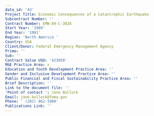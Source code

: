 ```yaml
---
data_id: '43'
Project Title: Economic Consequences of a Catastrophic Earthquake
Subcontract Number: ''
Contract Number: EMW-89-C-3028
Start Year: '1989'
End Year: '1991'
Region: 'North America '
Country: USA
Client/Donor: Federal Emergency Management Agency
Prime: ''
Sub: ''
Contract Value USD: '423050'
M&E Practice Area: x
Education and Youth Development Practice Area: ''
Gender and Inclusive Development Practice Area: ''
Public Financial and Fiscal Sustainability Practice Area: ''
Brief Description: ''
Link to the document file: ''
'Point of contact ': Jane Bullock
Email: jane.bullock@fema.gov
Phone: ' (202) 862-1900'
Publications Link: ''
---
```

